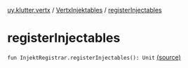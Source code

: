 [uy.klutter.vertx](../index.md) / [VertxInjektables](index.md) / [registerInjectables](.)


# registerInjectables
`fun InjektRegistrar.registerInjectables(): Unit` [(source)](https://github.com/kohesive/klutter/blob/master/vertx3-jdk8/src/main/kotlin/uy/klutter/vertx/Injektable.kt#L16)


